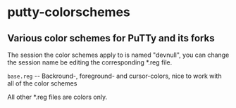 putty-colorschemes
==================

Various color schemes for PuTTy and its forks
---------------------------------------------

The session the color schemes apply to is named "devnull", you can change the
session name be editing the corresponding \*.reg file.

`base.reg` -- Backround-, foreground- and cursor-colors, nice to work with
 all of the color schemes

All other \*.reg files are colors only.
